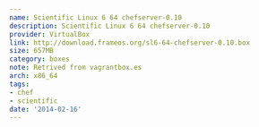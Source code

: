 ```yaml
---
name: Scientific Linux 6 64 chefserver-0.10
description: Scientific Linux 6 64 chefserver-0.10
provider: VirtualBox
link: http://download.frameos.org/sl6-64-chefserver-0.10.box
size: 657MB
category: boxes
note: Retrived from vagrantbox.es
arch: x86_64
tags:
- chef
- scientific
date: '2014-02-16'
---
```

